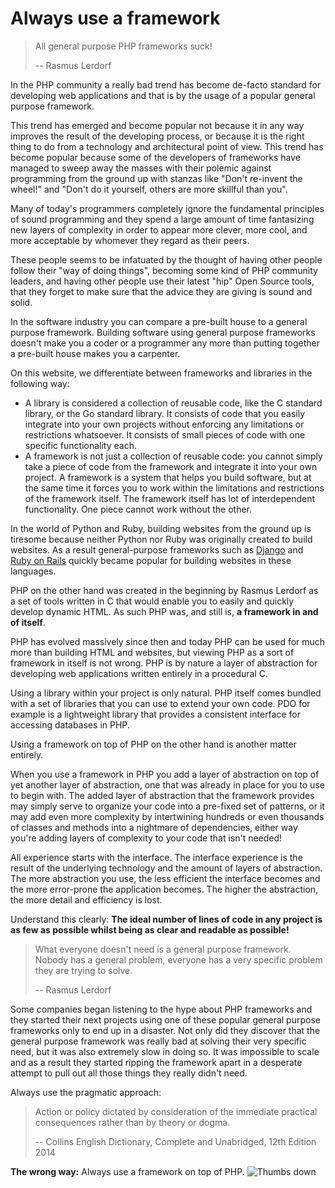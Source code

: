 # Always use a framework #

> All general purpose PHP frameworks suck!
>
> -- Rasmus Lerdorf

In the PHP community a really bad trend has become de-facto standard for developing web applications and that is by the usage of a popular general purpose framework.

This trend has emerged and become popular not because it in any way improves the result of the developing process, or because it is the right thing to do from a technology and architectural point of view. This trend has become popular because some of the developers of frameworks have managed to sweep away the masses with their polemic against programming from the ground up with stanzas like "Don't re-invent the wheel!" and "Don't do it yourself, others are more skillful than you".

Many of today's programmers completely ignore the fundamental principles of sound programming and they spend a large amount of time fantasizing new layers of complexity in order to appear more clever, more cool, and more acceptable by whomever they regard as their peers.

These people seems to be infatuated by the thought of having other people follow their "way of doing things", becoming some kind of PHP community leaders, and having other people use their latest "hip" Open Source tools, that they forget to make sure that the advice they are giving is sound and solid.

In the software industry you can compare a pre-built house to a general purpose framework. Building software using general purpose frameworks doesn't make you a coder or a programmer any more than putting together a pre-built house makes you a carpenter.

On this website, we differentiate between frameworks and libraries in the following way:

 * A library is considered a collection of reusable code, like the C standard library, or the Go standard library. It consists of code that you easily integrate into your own projects without enforcing any limitations or restrictions whatsoever. It consists of small pieces of code with one specific functionality each.
 * A framework is not just a collection of reusable code: you cannot simply take a piece of code from the framework and integrate it into your own project. A framework is a system that helps you build software, but at the same time it forces you to work within the limitations and restrictions of the framework itself. The framework itself has lot of interdependent functionality. One piece cannot work without the other.

In the world of Python and Ruby, building websites from the ground up is tiresome because neither Python nor Ruby was originally created to build websites. As a result general-purpose frameworks such as [Django](https://en.wikipedia.org/wiki/Django_%28web_framework%29) and [Ruby on Rails](https://en.wikipedia.org/wiki/Ruby_on_Rails) quickly became popular for building websites in these languages.

PHP on the other hand was created in the beginning by Rasmus Lerdorf as a set of tools written in C that would enable you to easily and quickly develop dynamic HTML. As such PHP was, and still is, **a framework in and of itself**.

PHP has evolved massively since then and today PHP can be used for much more than building HTML and websites, but viewing PHP as a sort of framework in itself is not wrong. PHP is by nature a layer of abstraction for developing web applications written entirely in a procedural C.

Using a library within your project is only natural. PHP itself comes bundled with a set of libraries that you can use to extend your own code. PDO for example is a lightweight library that provides a consistent interface for accessing databases in PHP.

Using a framework on top of PHP on the other hand is another matter entirely.

When you use a framework in PHP you add a layer of abstraction on top of yet another layer of abstraction, one that was already in place for you to use to begin with. The added layer of abstraction that the framework provides may simply serve to organize your code into a pre-fixed set of patterns, or it may add even more complexity by intertwining hundreds or even thousands of classes and methods into a nightmare of dependencies, either way you're adding layers of complexity to your code that isn't needed!

All experience starts with the interface. The interface experience is the result of the underlying technology and the amount of layers of abstraction. The more abstraction you use, the less efficient the interface becomes and the more error-prone the application becomes. The higher the abstraction, the more detail and efficiency is lost.

Understand this clearly: **The ideal number of lines of code in any project is as few as possible whilst being as clear and readable as possible!**

> What everyone doesn't need is a general purpose framework. Nobody has a general problem, everyone has a very specific problem they are trying to solve.
>
> -- Rasmus Lerdorf

Some companies began listening to the hype about PHP frameworks and they started their next projects using one of these popular general purpose frameworks only to end up in a disaster. Not only did they discover that the general purpose framework was really bad at solving their very specific need, but it was also extremely slow in doing so. It was impossible to scale and as a result they started ripping the framework apart in a desperate attempt to pull out all those things they really didn't need.

Always use the pragmatic approach:

> Action or policy dictated by consideration of the immediate practical consequences rather than by theory or dogma.
>
> -- Collins English Dictionary, Complete and Unabridged, 12th Edition 2014

**The wrong way:** Always use a framework on top of PHP. ![Thumbs down](img/thumbs-down.png)
